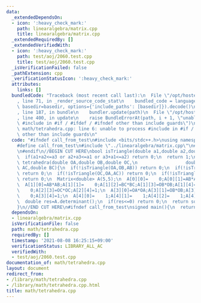 ```yaml
---
data:
  _extendedDependsOn:
  - icon: ':heavy_check_mark:'
    path: linearalgebra/matrix.cpp
    title: linearalgebra/matrix.cpp
  _extendedRequiredBy: []
  _extendedVerifiedWith:
  - icon: ':heavy_check_mark:'
    path: test/aoj/2060.test.cpp
    title: test/aoj/2060.test.cpp
  _isVerificationFailed: false
  _pathExtension: cpp
  _verificationStatusIcon: ':heavy_check_mark:'
  attributes:
    links: []
  bundledCode: "Traceback (most recent call last):\n  File \"/opt/hostedtoolcache/Python/3.9.7/x64/lib/python3.9/site-packages/onlinejudge_verify/documentation/build.py\"\
    , line 71, in _render_source_code_stat\n    bundled_code = language.bundle(stat.path,\
    \ basedir=basedir, options={'include_paths': [basedir]}).decode()\n  File \"/opt/hostedtoolcache/Python/3.9.7/x64/lib/python3.9/site-packages/onlinejudge_verify/languages/cplusplus.py\"\
    , line 187, in bundle\n    bundler.update(path)\n  File \"/opt/hostedtoolcache/Python/3.9.7/x64/lib/python3.9/site-packages/onlinejudge_verify/languages/cplusplus_bundle.py\"\
    , line 400, in update\n    raise BundleErrorAt(path, i + 1, \"unable to process\
    \ #include in #if / #ifdef / #ifndef other than include guards\")\nonlinejudge_verify.languages.cplusplus_bundle.BundleErrorAt:\
    \ math/tetrahedra.cpp: line 6: unable to process #include in #if / #ifdef / #ifndef\
    \ other than include guards\n"
  code: "#ifndef call_from_test\n#include <bits/stdc++.h>\nusing namespace std;\n\n\
    #define call_from_test\n#include \"../linearalgebra/matrix.cpp\"\n#undef call_from_test\n\
    \n#endif\n//BEGIN CUT HERE\nbool isTriangle(double a1,double a2,double a3){\n\
    \  if(a1+a2<=a3 or a2+a3<=a1 or a3+a1<=a2) return 0;\n  return 1;\n}\n\ndouble\
    \ tetrahedra(double OA,double OB,double OC,\n                  double AB,double\
    \ AC,double BC){\n  if(!isTriangle(OA,OB,AB)) return 0;\n  if(!isTriangle(OB,OC,BC))\
    \ return 0;\n  if(!isTriangle(OC,OA,AC)) return 0;\n  if(!isTriangle(AB,AC,BC))\
    \ return 0;\n  Matrix<double> A(5,5);\n  A[0][0]=    0;A[0][1]=AB*AB;A[0][2]=AC*AC;A[0][3]=OA*OA;A[0][4]=1;\n\
    \  A[1][0]=AB*AB;A[1][1]=    0;A[1][2]=BC*BC;A[1][3]=OB*OB;A[1][4]=1;\n  A[2][0]=AC*AC;A[2][1]=BC*BC;A[2][2]=\
    \    0;A[2][3]=OC*OC;A[2][4]=1;\n  A[3][0]=OA*OA;A[3][1]=OB*OB;A[3][2]=OC*OC;A[3][3]=\
    \    0;A[3][4]=1;\n  A[4][0]=    1;A[4][1]=    1;A[4][2]=    1;A[4][3]=    1;A[4][4]=0;\n\
    \  double res=A.determinant();\n  if(res<=0) return 0;\n  return sqrt(res/288.0);\n\
    }\n//END CUT HERE\n#ifndef call_from_test\nsigned main(){\n  return 0;\n}\n#endif\n"
  dependsOn:
  - linearalgebra/matrix.cpp
  isVerificationFile: false
  path: math/tetrahedra.cpp
  requiredBy: []
  timestamp: '2021-08-08 16:25:15+09:00'
  verificationStatus: LIBRARY_ALL_AC
  verifiedWith:
  - test/aoj/2060.test.cpp
documentation_of: math/tetrahedra.cpp
layout: document
redirect_from:
- /library/math/tetrahedra.cpp
- /library/math/tetrahedra.cpp.html
title: math/tetrahedra.cpp
---
```

